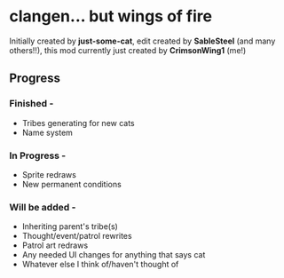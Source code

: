 # clangen... but wings of fire

Initially created by **just-some-cat**, edit created by **SableSteel** (and many others!!), this mod currently just created by **CrimsonWing1** (me!)

## Progress
### Finished -
- Tribes generating for new cats
- Name system
  
### In Progress -
- Sprite redraws
- New permanent conditions
  
### Will be added -
- Inheriting parent's tribe(s)
- Thought/event/patrol rewrites
- Patrol art redraws
- Any needed UI changes for anything that says cat
- Whatever else I think of/haven't thought of
